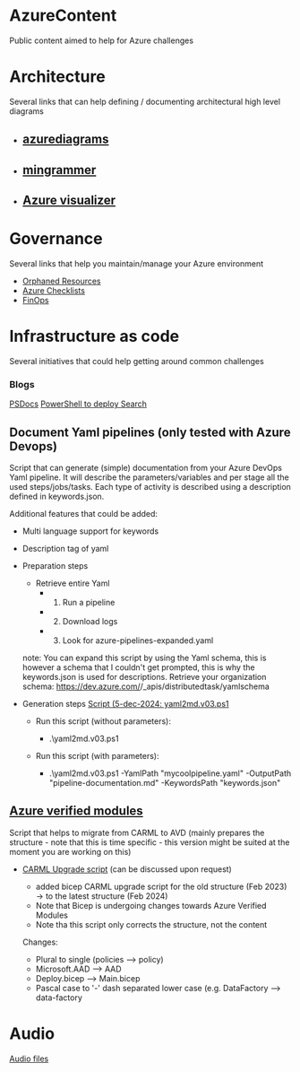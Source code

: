 # AzureContent
Public content aimed to help for Azure challenges

# Architecture
Several links that can help defining / documenting architectural high level diagrams
- ## [azurediagrams](https://azurediagrams.com/)
- ## [mingrammer](https://github.com/mingrammer/diagrams)
- ## [Azure visualizer](https://dev.to/prateeksingh/azure-visualizer-automated-diagrams-using-powershell-1m95)

# Governance
Several links that help you maintain/manage your Azure environment  
- [Orphaned Resources](https://github.com/dolevshor/azure-orphan-resources)
- [Azure Checklists](https://github.com/Azure/review-checklists)
- [FinOps](https://learn.microsoft.com/en-us/cloud-computing/finops/toolkit/finops-toolkit-overview)


# Infrastructure as code
Several initiatives that could help getting around common challenges

### Blogs
[PSDocs](https://www.linkedin.com/pulse/documenting-bicep-psdocs-psbicep-sander-nefs-azure-integration--pznhe/)
[PowerShell to deploy Search](https://www.linkedin.com/pulse/deploying-azure-ai-search-artefacts-index-indexer-sander-usioe/?trackingId=WsQ5kz1PTxGqMmVXytwonw%3D%3D)


## Document Yaml pipelines (only tested with Azure Devops)

Script that can generate (simple) documentation from your Azure DevOps Yaml pipeline. It will describe the parameters/variables and per stage all the used steps/jobs/tasks.
Each type of activity is described using a description defined in keywords.json.

Additional features that could be added:
- Multi language support for keywords
- Description tag of yaml

- Preparation steps
  - Retrieve entire Yaml
    - 1. Run a pipeline
    - 2. Download logs
    - 3. Look for azure-pipelines-expanded.yaml
         
  note: You can expand this script by using the Yaml schema, this is however a schema that I couldn't get prompted, this is why the keywords.json is used for descriptions. 
  Retrieve your organization schema: https://dev.azure.com/<YOURORG>/_apis/distributedtask/yamlschema

- Generation steps
[Script (5-dec-2024: yaml2md.v03.ps1](https://github.com/snefs/Azure/blob/main/Yaml)

  - Run this script (without parameters):
    - .\yaml2md.v03.ps1

  - Run this script (with parameters):
    - .\yaml2md.v03.ps1 -YamlPath "mycoolpipeline.yaml" -OutputPath "pipeline-documentation.md" -KeywordsPath "keywords.json"

## [Azure verified modules](https://azure.github.io/Azure-Verified-Modules/)
Script that helps to migrate from CARML to AVD (mainly prepares the structure - note that this is time specific - this version might be suited at the moment you are working on this) 

- [CARML Upgrade script](https://github.com/snefs/Azure/blob/main/Bicep/CARMLUPgrade.ps1) (can be discussed upon request)
  - added bicep CARML upgrade script for the old structure (Feb 2023) -> to the latest structure (Feb 2024)
  - Note that Bicep is undergoing changes towards Azure Verified Modules
  - Note tha this script only corrects the structure, not the content
  
  Changes:
  - Plural to single (policies --> policy)
  - Microsoft.AAD --> AAD
  - Deploy.bicep --> Main.bicep
  - Pascal case to '-' dash separated lower case (e.g. DataFactory --> data-factory


# Audio

[Audio files](./Audio/Audiofiles.md)
